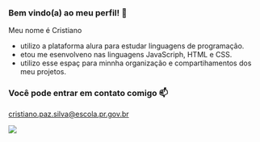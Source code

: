 ### Bem vindo(a) ao meu perfil! 󠁧󠁢󠁷󠁬󠁳👻

  Meu nome é Cristiano 

- utilizo a plataforma alura para estudar linguagens de programação.
- etou me esenvolveno nas linguagens JavaScriph, HTML e CSS.
- utilizo esse espaç para minnha organização e compartihamentos dos meu  projetos.

 ### Você pode entrar em contato comigo  📫
  cristiano.paz.silva@escola.pr.gov.br

![](https://media.tenor.com/6dlNDTGcbqYAAAAC/anime.gif)
